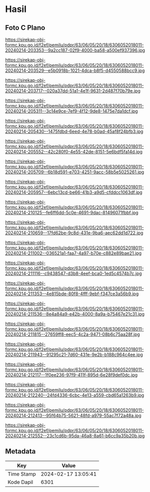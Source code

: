 # Hasil

## Foto C Plano

https://sirekap-obj-formc.kpu.go.id/f2ef/pemilu/pdpr/63/06/05/20/18/6306052018011-20240214-203353--9a2cc187-02f9-4000-ba58-a500ef937396.jpg

https://sirekap-obj-formc.kpu.go.id/f2ef/pemilu/pdpr/63/06/05/20/18/6306052018011-20240214-203529--e5b0918b-1021-4dca-b8f5-d4550588bcc9.jpg

https://sirekap-obj-formc.kpu.go.id/f2ef/pemilu/pdpr/63/06/05/20/18/6306052018011-20240214-203717--020a37dd-51a1-4e1f-9631-2d487f70b79e.jpg

https://sirekap-obj-formc.kpu.go.id/f2ef/pemilu/pdpr/63/06/05/20/18/6306052018011-20240214-205311--3c14e9ce-7ef9-4f12-9de8-1475e7da1dcf.jpg

https://sirekap-obj-formc.kpu.go.id/f2ef/pemilu/pdpr/63/06/05/20/18/6306052018011-20240214-205430--1475fdbd-6eed-4e78-b0ad-45af8f24bfb3.jpg

https://sirekap-obj-formc.kpu.go.id/f2ef/pemilu/pdpr/63/06/05/20/18/6306052018011-20240214-205552--42c280f0-4e55-42de-8151-5e6bdf5fa14d.jpg

https://sirekap-obj-formc.kpu.go.id/f2ef/pemilu/pdpr/63/06/05/20/18/6306052018011-20240214-205709--6b18d591-e703-4251-9acc-58b5e5025261.jpg

https://sirekap-obj-formc.kpu.go.id/f2ef/pemilu/pdpr/63/06/05/20/18/6306052018011-20240214-205957--6ebc13cd-be66-41b3-a9d5-cfddcc1063df.jpg

https://sirekap-obj-formc.kpu.go.id/f2ef/pemilu/pdpr/63/06/05/20/18/6306052018011-20240214-210125--fe6ff6dd-5c0e-4691-9dac-81496071fbbf.jpg

https://sirekap-obj-formc.kpu.go.id/f2ef/pemilu/pdpr/63/06/05/20/18/6306052018011-20240214-210659--17fd62be-9c8d-431e-9ba6-aec62dd1d722.jpg

https://sirekap-obj-formc.kpu.go.id/f2ef/pemilu/pdpr/63/06/05/20/18/6306052018011-20240214-211002--036521a1-faa7-4a97-b70e-c882e89bae21.jpg

https://sirekap-obj-formc.kpu.go.id/f2ef/pemilu/pdpr/63/06/05/20/18/6306052018011-20240214-211116--c9438547-d3b8-4eef-bca0-1ed5c4574b7c.jpg

https://sirekap-obj-formc.kpu.go.id/f2ef/pemilu/pdpr/63/06/05/20/18/6306052018011-20240214-211353--4e815bde-80f8-4fff-9ebf-f347ce3a56b9.jpg

https://sirekap-obj-formc.kpu.go.id/f2ef/pemilu/pdpr/63/06/05/20/18/6306052018011-20240214-211536--8e4a84a9-e42b-4000-8a9a-b75467e21c31.jpg

https://sirekap-obj-formc.kpu.go.id/f2ef/pemilu/pdpr/63/06/05/20/18/6306052018011-20240214-211815--27659ff8-eec5-4c2a-9471-08b6c75aa28f.jpg

https://sirekap-obj-formc.kpu.go.id/f2ef/pemilu/pdpr/63/06/05/20/18/6306052018011-20240214-211943--91295c21-7d60-431e-9e2b-b188c964c4ee.jpg

https://sirekap-obj-formc.kpu.go.id/f2ef/pemilu/pdpr/63/06/05/20/18/6306052018011-20240214-212117--1f0ee236-97f9-411f-895d-6e28f9def0dc.jpg

https://sirekap-obj-formc.kpu.go.id/f2ef/pemilu/pdpr/63/06/05/20/18/6306052018011-20240214-212240--24fd4336-6cbc-4e13-a559-cbd65a1263b9.jpg

https://sirekap-obj-formc.kpu.go.id/f2ef/pemilu/pdpr/63/06/05/20/18/6306052018011-20240214-212413--95f64b75-5621-48fd-a979-55ac7f72a48a.jpg

https://sirekap-obj-formc.kpu.go.id/f2ef/pemilu/pdpr/63/06/05/20/18/6306052018011-20240214-212552--23c1cd6b-95da-46a8-8a61-b6cc9a35b20b.jpg


## Metadata

| Key        | Value               |
| ---------- | ------------------- |
| Time Stamp | 2024-02-17 13:05:41 |
| Kode Dapil | 6301                |



